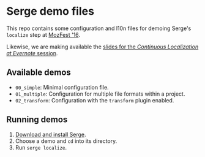 # Serge demo files

This repo contains some configuration and l10n files for demoing Serge's
`localize` step at [MozFest '16](https://mozillafestival.org/).

Likewise, we are making available the [slides for the _Continuous Localization
at Evernote_
session](https://github.com/julen/mozfest-serge-demo/raw/master/slides/Localization_at_Evernote_Mozfest.pdf).

## Available demos

* `00_simple`: Minimal configuration file.
* `01_multiple`: Configuration for multiple file formats within a project.
* `02_transform`: Configuration with the `transform` plugin enabled.

## Running demos

1. [Download and install Serge](https://serge.io/download/).
2. Choose a demo and `cd` into its directory.
3. Run `serge localize`.
